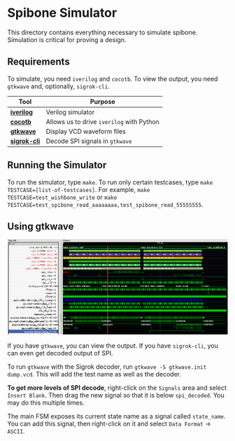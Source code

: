 # Spibone Simulator

This directory contains everything necessary to simulate spibone.  Simulation is critical for proving a design.

## Requirements

To simulate, you need `iverilog` and `cocotb`.  To view the output, you need `gtkwave` and, optionally, `sigrok-cli`.

| Tool        | Purpose           |
| ----------- |------------------ |
| **[iverilog](http://iverilog.icarus.com/)** | Verilog simulator |
| **[cocotb](https://github.com/cocotb/cocotb/)** | Allows us to drive `iverilog` with Python |
| **[gtkwave](http://gtkwave.sourceforge.net/)** | Display VCD waveform files |
| **[sigrok-cli](https://sigrok.org/wiki/Sigrok-cli)** | Decode SPI signals in `gtkwave` |

## Running the Simulator

To run the simulator, type `make`.  To run only certain testcases, type `make TESTCASE=[list-of-testcases]`.  For example, `make TESTCASE=test_wishbone_write` or `make TESTCASE=test_spibone_read_aaaaaaaa,test_spibone_read_55555555`.

## Using gtkwave

![gtkwave sample](gtkwave.png "Gtkwave sample")

If you have `gtkwave`, you can view the output.  If you have `sigrok-cli`, you can even get decoded output of SPI.

To run `gtkwave` with the Sigrok decoder, run `gtkwave -S gtkwave.init dump.vcd`.  This will add the test name as well as the decoder.

**To get more levels of SPI decode**, right-click on the `Signals` area and select `Insert Blank`.  Then drag the new signal so that it is below `spi_decoded`.  You may do this multiple times.

The main FSM exposes its current state name as a signal called `state_name`.  You can add this signal, then right-click on it and select `Data Format` -> `ASCII`.